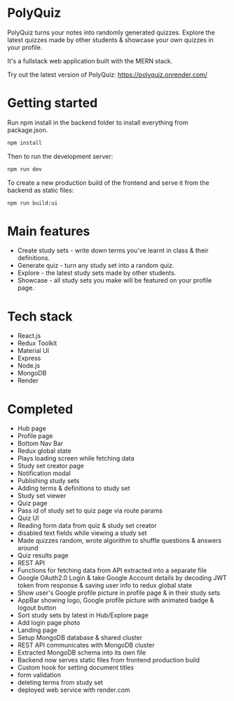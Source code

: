 # PolyQuiz

PolyQuiz turns your notes into randomly generated quizzes. Explore the latest
quizzes made by other students & showcase your own quizzes in your profile.

It's a fullstack web application built with the MERN stack.

Try out the latest version of PolyQuiz:
https://polyquiz.onrender.com/

# Getting started

Run npm install in the backend folder to install everything from package.json.
```bash
npm install
```

Then to run the development server:
```bash
npm run dev
```

To create a new production build of the frontend and serve it from the backend as static files:
```bash
npm run build:ui
```

# Main features
* Create study sets - write down terms you've learnt in class & their definitions.
* Generate quiz - turn any study set into a random quiz.
* Explore - the latest study sets made by other students.
* Showcase - all study sets you make will be featured on your profile page.

# Tech stack
* React.js
* Redux Toolkit
* Material UI
* Express
* Node.js
* MongoDB
* Render



# Completed
* Hub page
* Profile page
* Bottom Nav Bar
* Redux global state
* Plays loading screen while fetching data
* Study set creator page
* Notification modal
* Publishing study sets
* Adding terms & definitions to study set
* Study set viewer
* Quiz page
* Pass id of study set to quiz page via route params 
* Quiz UI
* Reading form data from quiz & study set creator
* disabled text fields while viewing a study set
* Made quizzes random, wrote algorithm to shuffle questions & answers around
* Quiz results page
* REST API
* Functions for fetching data from API extracted into a separate file
* Google OAuth2.0 Login & take Google Account details by decoding JWT token from response & saving user info to redux global state
* Show user's Google profile picture in profile page & in their study sets
* AppBar showing logo, Google profile picture with animated badge & logout button
* Sort study sets by latest in Hub/Explore page
* Add login page photo
* Landing page
* Setup MongoDB database & shared cluster
* REST API communicates with MongoDB cluster
* Extracted MongoDB schema into its own file
* Backend now serves static files from frontend production build
* Custom hook for setting document titles
* form validation 
* deleting terms from study set
* deployed web service with render.com